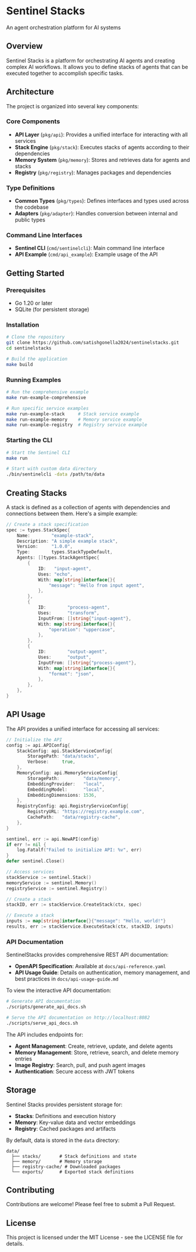 # Sentinel Stacks

An agent orchestration platform for AI systems

## Overview

Sentinel Stacks is a platform for orchestrating AI agents and creating complex AI workflows. It allows you to define stacks of agents that can be executed together to accomplish specific tasks.

## Architecture

The project is organized into several key components:

### Core Components

- **API Layer** (`pkg/api`): Provides a unified interface for interacting with all services
- **Stack Engine** (`pkg/stack`): Executes stacks of agents according to their dependencies
- **Memory System** (`pkg/memory`): Stores and retrieves data for agents and stacks
- **Registry** (`pkg/registry`): Manages packages and dependencies

### Type Definitions

- **Common Types** (`pkg/types`): Defines interfaces and types used across the codebase
- **Adapters** (`pkg/adapter`): Handles conversion between internal and public types

### Command Line Interfaces

- **Sentinel CLI** (`cmd/sentinelcli`): Main command line interface
- **API Example** (`cmd/api_example`): Example usage of the API

## Getting Started

### Prerequisites

- Go 1.20 or later
- SQLite (for persistent storage)

### Installation

```bash
# Clone the repository
git clone https://github.com/satishgonella2024/sentinelstacks.git
cd sentinelstacks

# Build the application
make build
```

### Running Examples

```bash
# Run the comprehensive example
make run-example-comprehensive

# Run specific service examples
make run-example-stack     # Stack service example
make run-example-memory    # Memory service example
make run-example-registry  # Registry service example
```

### Starting the CLI

```bash
# Start the Sentinel CLI
make run

# Start with custom data directory
./bin/sentinelcli -data /path/to/data
```

## Creating Stacks

A stack is defined as a collection of agents with dependencies and connections between them. Here's a simple example:

```go
// Create a stack specification
spec := types.StackSpec{
    Name:        "example-stack",
    Description: "A simple example stack",
    Version:     "1.0.0",
    Type:        types.StackTypeDefault,
    Agents: []types.StackAgentSpec{
        {
            ID:   "input-agent",
            Uses: "echo",
            With: map[string]interface{}{
                "message": "Hello from input agent",
            },
        },
        {
            ID:        "process-agent",
            Uses:      "transform",
            InputFrom: []string{"input-agent"},
            With: map[string]interface{}{
                "operation": "uppercase",
            },
        },
        {
            ID:        "output-agent",
            Uses:      "output",
            InputFrom: []string{"process-agent"},
            With: map[string]interface{}{
                "format": "json",
            },
        },
    },
}
```

## API Usage

The API provides a unified interface for accessing all services:

```go
// Initialize the API
config := api.APIConfig{
    StackConfig: api.StackServiceConfig{
        StoragePath: "data/stacks",
        Verbose:     true,
    },
    MemoryConfig: api.MemoryServiceConfig{
        StoragePath:         "data/memory",
        EmbeddingProvider:   "local",
        EmbeddingModel:      "local",
        EmbeddingDimensions: 1536,
    },
    RegistryConfig: api.RegistryServiceConfig{
        RegistryURL: "https://registry.example.com",
        CachePath:   "data/registry-cache",
    },
}

sentinel, err := api.NewAPI(config)
if err != nil {
    log.Fatalf("Failed to initialize API: %v", err)
}
defer sentinel.Close()

// Access services
stackService := sentinel.Stack()
memoryService := sentinel.Memory()
registryService := sentinel.Registry()

// Create a stack
stackID, err := stackService.CreateStack(ctx, spec)

// Execute a stack
inputs := map[string]interface{}{"message": "Hello, world!"}
results, err := stackService.ExecuteStack(ctx, stackID, inputs)
```

### API Documentation

SentinelStacks provides comprehensive REST API documentation:

- **OpenAPI Specification**: Available at `docs/api-reference.yaml`
- **API Usage Guide**: Details on authentication, memory management, and best practices in `docs/api-usage-guide.md`

To view the interactive API documentation:

```bash
# Generate API documentation
./scripts/generate_api_docs.sh

# Serve the API documentation on http://localhost:8082
./scripts/serve_api_docs.sh
```

The API includes endpoints for:
- **Agent Management**: Create, retrieve, update, and delete agents
- **Memory Management**: Store, retrieve, search, and delete memory entries
- **Image Registry**: Search, pull, and push agent images
- **Authentication**: Secure access with JWT tokens

## Storage

Sentinel Stacks provides persistent storage for:

- **Stacks**: Definitions and execution history
- **Memory**: Key-value data and vector embeddings
- **Registry**: Cached packages and artifacts

By default, data is stored in the `data` directory:

```
data/
  ├── stacks/       # Stack definitions and state
  ├── memory/       # Memory storage
  ├── registry-cache/ # Downloaded packages
  └── exports/      # Exported stack definitions
```

## Contributing

Contributions are welcome! Please feel free to submit a Pull Request.

## License

This project is licensed under the MIT License - see the LICENSE file for details.
